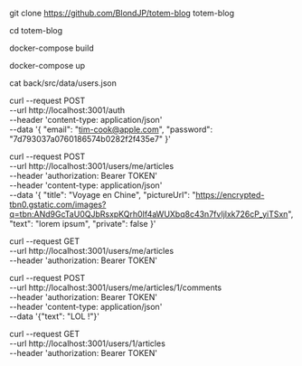 git clone https://github.com/BlondJP/totem-blog totem-blog

cd totem-blog

docker-compose build

docker-compose up

cat back/src/data/users.json

curl --request POST \
 --url http://localhost:3001/auth \
 --header 'content-type: application/json' \
 --data '{
"email": "tim-cook@apple.com",
"password": "7d793037a0760186574b0282f2f435e7"
}'

curl --request POST \
 --url http://localhost:3001/users/me/articles \
 --header 'authorization: Bearer TOKEN' \
 --header 'content-type: application/json' \
 --data '{
"title": "Voyage en Chine",
"pictureUrl": "https://encrypted-tbn0.gstatic.com/images?q=tbn:ANd9GcTaU0QJbRsxpKQrh0If4aWUXbq8c43n7fvIjlxk726cP_yiTSxn",
"text": "lorem ipsum",
"private": false
}'

curl --request GET \
 --url http://localhost:3001/users/me/articles \
 --header 'authorization: Bearer TOKEN'

curl --request POST \
 --url http://localhost:3001/users/me/articles/1/comments \
 --header 'authorization: Bearer TOKEN' \
 --header 'content-type: application/json' \
 --data '{"text": "LOL !"}'

curl --request GET \
 --url http://localhost:3001/users/1/articles \
 --header 'authorization: Bearer TOKEN'
